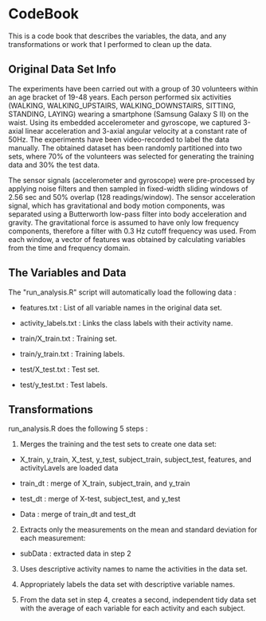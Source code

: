 # CodeBook

This is a code book that describes the variables, the data, and any transformations
or work that  I performed to clean up the data. 


## Original Data Set Info
The experiments have been carried out with a group of 30 volunteers within an age bracket of 19-48 years. Each person performed six activities (WALKING, WALKING_UPSTAIRS, WALKING_DOWNSTAIRS, SITTING, STANDING, LAYING) wearing a smartphone (Samsung Galaxy S II) on the waist. Using its embedded accelerometer and gyroscope, we captured 3-axial linear acceleration and 3-axial angular velocity at a constant rate of 50Hz. The experiments have been video-recorded to label the data manually. The obtained dataset has been randomly partitioned into two sets, where 70% of the volunteers was selected for generating the training data and 30% the test data. 

The sensor signals (accelerometer and gyroscope) were pre-processed by applying noise filters and then sampled in fixed-width sliding windows of 2.56 sec and 50% overlap (128 readings/window). The sensor acceleration signal, which has gravitational and body motion components, was separated using a Butterworth low-pass filter into body acceleration and gravity. The gravitational force is assumed to have only low frequency components, therefore a filter with 0.3 Hz cutoff frequency was used. From each window, a vector of features was obtained by calculating variables from the time and frequency domain.

## The Variables and Data
The "run_analysis.R" script will automatically load the following data : 
- features.txt : List of all variable names in the original data set.

- activity_labels.txt : Links the class labels with their activity name.

- train/X_train.txt : Training set.

- train/y_train.txt : Training labels.

- test/X_test.txt : Test set.

- test/y_test.txt : Test labels.


## Transformations 
run_analysis.R does the following 5 steps :

1. Merges the training and the test sets to create one data set: 

- X_train, y_train, X_test, y_test, subject_train, subject_test, features, and
activityLavels are loaded data

- train_dt : merge of X_train, subject_train, and y_train

- test_dt : merge of X-test, subject_test, and y_test

- Data : merge of train_dt and test_dt

2. Extracts only the measurements on the mean and standard deviation for each measurement:

- subData : extracted data in step 2

3. Uses descriptive activity names to name the activities in the data set.

4. Appropriately labels the data set with descriptive variable names. 

5. From the data set in step 4, creates a second, independent tidy data set 
with the average of each variable for each activity and each subject.



